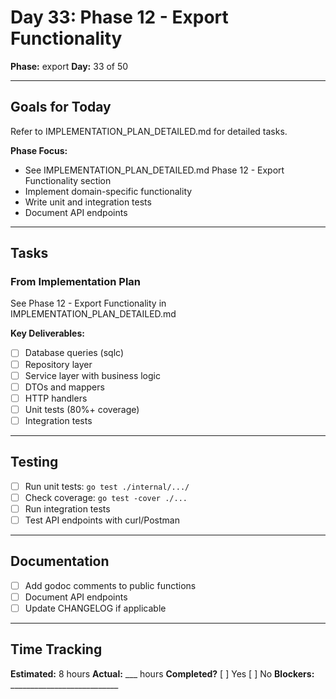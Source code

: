 # Day 33: Phase 12 - Export Functionality

**Phase:** export
**Day:** 33 of 50

---

## Goals for Today

Refer to IMPLEMENTATION_PLAN_DETAILED.md for detailed tasks.

**Phase Focus:**
- See IMPLEMENTATION_PLAN_DETAILED.md Phase 12 - Export Functionality section
- Implement domain-specific functionality
- Write unit and integration tests
- Document API endpoints

---

## Tasks

### From Implementation Plan
See Phase 12 - Export Functionality in IMPLEMENTATION_PLAN_DETAILED.md

**Key Deliverables:**
- [ ] Database queries (sqlc)
- [ ] Repository layer
- [ ] Service layer with business logic
- [ ] DTOs and mappers
- [ ] HTTP handlers
- [ ] Unit tests (80%+ coverage)
- [ ] Integration tests

---

## Testing
- [ ] Run unit tests: `go test ./internal/.../`
- [ ] Check coverage: `go test -cover ./...`
- [ ] Run integration tests
- [ ] Test API endpoints with curl/Postman

---

## Documentation
- [ ] Add godoc comments to public functions
- [ ] Document API endpoints
- [ ] Update CHANGELOG if applicable

---

## Time Tracking
**Estimated:** 8 hours
**Actual:** ___ hours
**Completed?** [ ] Yes [ ] No
**Blockers:** ___________________________
